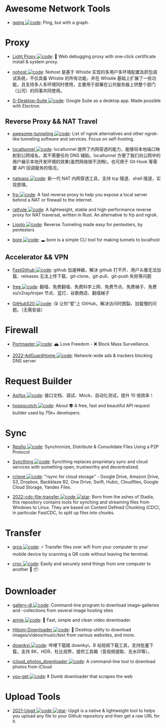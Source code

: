 # Awesome Network Tools

- [gping ![code](https://martrix-usa.oss-accelerate.aliyuncs.com/logo/code.svg)](https://github.com/orf/gping): Ping, but with a graph.

# Proxy

- [Light Proxy ![code](https://martrix-usa.oss-accelerate.aliyuncs.com/logo/code.svg)](https://github.com/alibaba/lightproxy): 💎 Web debugging proxy with one-click certificate install & system proxy.

- [nohost ![code](https://martrix-usa.oss-accelerate.aliyuncs.com/logo/code.svg)](https://cubox.pro/c/TKQiCs): Nohost 是基于 Whistle 实现的多用户多环境配置及抓包调试系统，不仅具备 Whistle 的所有功能，并在 Whistle 基础上扩展了一些功能，且支持多人多环境同时使用，主要用于部署在公共服务器上供整个部门（公司）的同事共同使用。

- [G-Desktop-Suite ![code](https://martrix-usa.oss-accelerate.aliyuncs.com/logo/code.svg)](https://github.com/alexkim205/G-Desktop-Suite): Google Suite as a desktop app. Made possible with Electron.

## Reverse Proxy && NAT Travel

- [awesome-tunneling ![code](https://martrix-usa.oss-accelerate.aliyuncs.com/logo/code.svg)](https://github.com/anderspitman/awesome-tunneling): List of ngrok alternatives and other ngrok-like tunneling software and services. Focus on self-hosting.

- [localtunnel ![code](https://martrix-usa.oss-accelerate.aliyuncs.com/logo/code.svg)](https://github.com/localtunnel/localtunnel): localtunnel 提供了内网穿透的能力，能够将本地端口映射到公网域名，其不需要任何 DNS 辅助。localtunnel 方便了我们向公网中的用户展示本地开发环境的效果(虽然网络很不流畅)，也可用于 Git Hook 等需要 API 回调服务的情况。

- [natpass ![code](https://martrix-usa.oss-accelerate.aliyuncs.com/logo/code.svg)](https://github.com/lwch/natpass): 新一代 NAT 内网穿透工具，支持 tcp 隧道、shell 隧道，实现原理。

- [frp ![code](https://martrix-usa.oss-accelerate.aliyuncs.com/logo/code.svg)](https://github.com/fatedier/frp): A fast reverse proxy to help you expose a local server behind a NAT or firewall to the internet.

- [rathole ![code](https://martrix-usa.oss-accelerate.aliyuncs.com/logo/code.svg)](https://github.com/rapiz1/rathole): A lightweight, stable and high-performance reverse proxy for NAT traversal, written in Rust. An alternative to frp and ngrok.

- [Ligolo ![code](https://martrix-usa.oss-accelerate.aliyuncs.com/logo/code.svg)](https://github.com/sysdream/ligolo): Reverse Tunneling made easy for pentesters, by pentesters

- [bore ![code](https://martrix-usa.oss-accelerate.aliyuncs.com/logo/code.svg)](https://github.com/ekzhang/bore): 🕳 bore is a simple CLI tool for making tunnels to localhost

## Accelerator && VPN

- [FastGithub ![code](https://martrix-usa.oss-accelerate.aliyuncs.com/logo/code.svg)](https://github.com/dotnetcore/FastGithub): github 加速神器，解决 github 打不开、用户头像无法加载、releases 无法上传下载、git-clone、git-pull、git-push 失败等问题

- [free ![code](https://martrix-usa.oss-accelerate.aliyuncs.com/logo/code.svg)](https://github.com/freefq/free): 翻墙、免费翻墙、免费科学上网、免费节点、免费梯子、免费 ss/v2ray/trojan 节点、蓝灯、谷歌商店、翻墙梯子

- [GitHub520 ![code](https://martrix-usa.oss-accelerate.aliyuncs.com/logo/code.svg)](https://github.com/521xueweihan/GitHub520): 😘 让你“爱”上 GitHub，解决访问时图裂、加载慢的问题。（无需安装）

# Firewall

- [Portmaster ![code](https://martrix-usa.oss-accelerate.aliyuncs.com/logo/code.svg)](https://github.com/safing/portmaster): 🏔 Love Freedom - ❌ Block Mass Surveillance.

- [2022-AdGuardHome ![code](https://martrix-usa.oss-accelerate.aliyuncs.com/logo/code.svg)](https://github.com/AdguardTeam/AdGuardHome): Network-wide ads & trackers blocking DNS server

# Request Builder

- [Apifox ![code](https://martrix-usa.oss-accelerate.aliyuncs.com/logo/code.svg)](https://www.apifox.cn/): 接口文档、调试、Mock、自动化测试，提升 10 倍效率！

- [hoppscotch ![code](https://martrix-usa.oss-accelerate.aliyuncs.com/logo/code.svg)](https://github.com/hoppscotch/hoppscotch): About 👽 A free, fast and beautiful API request builder used by 75k+ developers.

# Sync

- [Resilio ![code](https://martrix-usa.oss-accelerate.aliyuncs.com/logo/code.svg)](https://www.resilio.com/): Synchronize, Distribute & Consolidate Files Using a P2P Protocol

- [Syncthing ![code](https://martrix-usa.oss-accelerate.aliyuncs.com/logo/code.svg)](https://syncthing.net/): Syncthing replaces proprietary sync and cloud services with something open, trustworthy and decentralized.

- [rclone ![code](https://martrix-usa.oss-accelerate.aliyuncs.com/logo/code.svg)](https://github.com/rclone/rclone): "rsync for cloud storage" - Google Drive, Amazon Drive, S3, Dropbox, Backblaze B2, One Drive, Swift, Hubic, Cloudfiles, Google Cloud Storage, Yandex Files.

- [2022-cdc-file-transfer ![code](https://martrix-usa.oss-accelerate.aliyuncs.com/logo/code.svg) ![star](https://img.shields.io/github/stars/google/cdc-file-transfer)](https://github.com/google/cdc-file-transfer): Born from the ashes of Stadia, this repository contains tools for synching and streaming files from Windows to Linux. They are based on Content Defined Chunking (CDC), in particular FastCDC, to split up files into chunks.

# Transfer

- [qrcp ![code](https://martrix-usa.oss-accelerate.aliyuncs.com/logo/code.svg)](https://github.com/claudiodangelis/qrcp): ⚡ Transfer files over wifi from your computer to your mobile device by scanning a QR code without leaving the terminal.

- [croc ![code](https://martrix-usa.oss-accelerate.aliyuncs.com/logo/code.svg)](https://github.com/schollz/croc): Easily and securely send things from one computer to another 🐊 📦

# Downloader

- [gallery-dl ![code](https://martrix-usa.oss-accelerate.aliyuncs.com/logo/code.svg)](https://github.com/mikf/gallery-dl): Command-line program to download image-galleries and -collections from several image hosting sites

- [annie ![code](https://martrix-usa.oss-accelerate.aliyuncs.com/logo/code.svg)](https://github.com/iawia002/annie): 👾 Fast, simple and clean video downloader.

- [Hitomi-Downloader ![code](https://martrix-usa.oss-accelerate.aliyuncs.com/logo/code.svg)](https://github.com/KurtBestor/Hitomi-Downloader): 🍰 Desktop utility to download images/videos/music/text from various websites, and more.

- [downkyi ![code](https://martrix-usa.oss-accelerate.aliyuncs.com/logo/code.svg)](https://github.com/leiurayer/downkyi): 哔哩下载姬 downkyi，B 站视频下载工具，支持批量下载，支持 8K、HDR、杜比视界，提供工具箱（音视频提取、去水印等）。

- [icloud_photos_downloader ![code](https://martrix-usa.oss-accelerate.aliyuncs.com/logo/code.svg)](https://github.com/icloud-photos-downloader/icloud_photos_downloader): A command-line tool to download photos from iCloud

- [you-get ![code](https://martrix-usa.oss-accelerate.aliyuncs.com/logo/code.svg)](https://github.com/soimort/you-get): ⏬ Dumb downloader that scrapes the web

# Upload Tools

- [2021-Upgit ![code](https://martrix-usa.oss-accelerate.aliyuncs.com/logo/code.svg) ![star](https://img.shields.io/github/stars/pluveto/upgit)](https://github.com/pluveto/upgit): Upgit is a native & lightweight tool to helps you upload any file to your Github repository and then get a raw URL for it.
